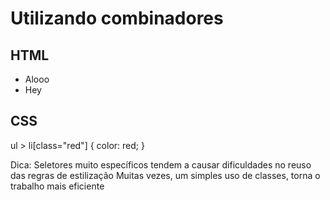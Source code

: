 # Utilizando combinadores
## HTML

<ul>
  <li>Alooo</li>
  <li class="red">Hey</li>
</ul>

## CSS

ul > li[class="red"] {
	color: red;
}

Dica:
Seletores muito específicos tendem a causar dificuldades no reuso das regras de estilização
Muitas vezes, um simples uso de classes, torna o trabalho mais eficiente